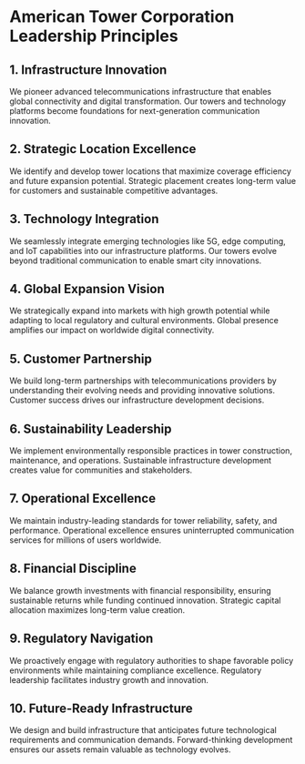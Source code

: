 # American Tower Corporation Leadership Principles

## 1. Infrastructure Innovation
We pioneer advanced telecommunications infrastructure that enables global connectivity and digital transformation. Our towers and technology platforms become foundations for next-generation communication innovation.

## 2. Strategic Location Excellence
We identify and develop tower locations that maximize coverage efficiency and future expansion potential. Strategic placement creates long-term value for customers and sustainable competitive advantages.

## 3. Technology Integration
We seamlessly integrate emerging technologies like 5G, edge computing, and IoT capabilities into our infrastructure platforms. Our towers evolve beyond traditional communication to enable smart city innovations.

## 4. Global Expansion Vision
We strategically expand into markets with high growth potential while adapting to local regulatory and cultural environments. Global presence amplifies our impact on worldwide digital connectivity.

## 5. Customer Partnership
We build long-term partnerships with telecommunications providers by understanding their evolving needs and providing innovative solutions. Customer success drives our infrastructure development decisions.

## 6. Sustainability Leadership
We implement environmentally responsible practices in tower construction, maintenance, and operations. Sustainable infrastructure development creates value for communities and stakeholders.

## 7. Operational Excellence
We maintain industry-leading standards for tower reliability, safety, and performance. Operational excellence ensures uninterrupted communication services for millions of users worldwide.

## 8. Financial Discipline
We balance growth investments with financial responsibility, ensuring sustainable returns while funding continued innovation. Strategic capital allocation maximizes long-term value creation.

## 9. Regulatory Navigation
We proactively engage with regulatory authorities to shape favorable policy environments while maintaining compliance excellence. Regulatory leadership facilitates industry growth and innovation.

## 10. Future-Ready Infrastructure
We design and build infrastructure that anticipates future technological requirements and communication demands. Forward-thinking development ensures our assets remain valuable as technology evolves.